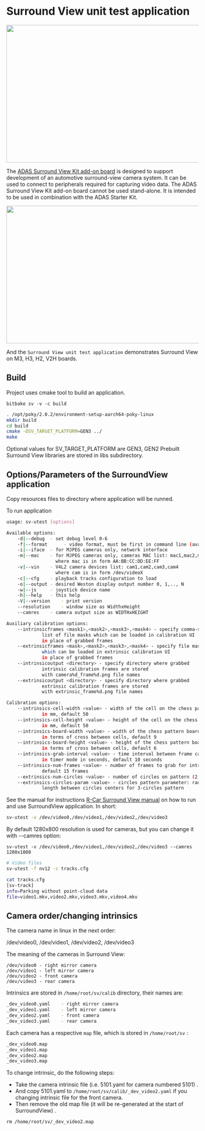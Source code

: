 # Surround View unit test application

<img src="https://raw.githubusercontent.com/lexra/userboard-rcar/master/assets/sv-kit.jpg?token=GHSAT0AAAAAABKXS7QT5NLHRPIJX67SESC6Y5WPKPQ" width="640" height="360" />

The [ADAS Surround View Kit add-on board](/assets/adas-sv-kit.pdf) is designed to support development of an automotive surround-view camera system. It can be used to connect to peripherals required for capturing video data. The ADAS Surround View Kit add-on board cannot be used stand-alone. It is intended to be used in combination with the ADAS Starter Kit.

<img src="https://raw.githubusercontent.com/lexra/userboard-rcar/master/assets/sv.png?token=GHSAT0AAAAAABKXS7QTPYAVT47A66V56JTSY5WPL5A"  width="640" height="360" />

And the `Surround View unit test application` demonstrates Surround View on M3, H3, H2, V2H boards. 

## Build

Project uses cmake tool to build an application. 

```
bitbake sv -v -c build
```

```bash
. /opt/poky/2.0.2/environment-setup-aarch64-poky-linux 
mkdir build
cd build
cmake -DSV_TARGET_PLATFORM=GEN3 ../
make
```

Optional values for SV_TARGET_PLATFORM are GEN3, GEN2 Prebuilt Surround View libraries are stored in libs subdirectory. 

## Options/Parameters of the SurroundView application

Copy resources files to directory where application will be runned. 


<P>

To run application

```bash
usage: sv-utest [options]

Available options:
	-d|--debug	- set debug level 0-6
	-f|--format      - video format, must be first in command line (available options: uyvy, nv12,i420)
	-i|--iface	- for MJPEG cameras only, network interface
	-m|--mac	- for MJPEG cameras only, cameras MAC list: mac1,mac2,mac3,mac4
	        	  where mac is in form AA:BB:CC:DD:EE:FF
	-v|--vin	- V4L2 camera devices list: cam1,cam2,cam3,cam4
	        	  where cam is in form /dev/videoX			  
	-c|--cfg	- playback tracks configuration to load
	-o|--output	- desired Weston display output number 0, 1,.., N
	-w|--js		- joystick device name
	-h|--help	- this help
	-V|--version	- print version
	--resolution	- window size as WidthxHeight
	--camres	- camera output size as WIDTHxHEIGHT

Auxiliary calibration options:
	--intrinsicframes <mask1>,<mask2>,<mask3>,<mask4> - specify comma-separated
	         list of file masks which can be loaded in calibration UI
	         in place of grabbed frames
	--extrinsicframes <mask>,<mask2>,<mask3>,<mask4> - specify file masks
	         which can be loaded in extrinsic calibration UI
	         in place of grabbed frames
	--intrinsicoutput <directory> - specify directory where grabbed
	         intrinsic calibration frames are stored
	         with camera%d_frame%d.png file names
	--extrinsicoutput <directory> - specify directory where grabbed
	         extrinsic calibration frames are stored
	         with extrinsic_frame%d.png file names

Calibration options:
	--intrinsics-cell-width <value> - width of the cell on the chess pattern board
	         in mm, default 50
	--intrinsics-cell-height <value> - height of the cell on the chess pattern board
	         in mm, default 50
	--intrinsics-board-width <value> - width of the chess pattern board
	         in terms of cross between cells, default 9
	--intrinsics-board-height <value> - height of the chess pattern board
	         in terms of cross between cells, default 6
	--intrinsics-grab-interval <value> - time interval between frame capture attempts
	         in timer mode in seconds, default 10 seconds
	--intrinsics-num-frames <value> - number of frames to grab for intrinsics calculation,
	         default 15 frames
	--extrinsics-num-circles <value> - number of circles on pattern (2 or 3)
	--extrinsics-circles-param <value> - circles pattern parameter: radius for 2-circles pattern,
	         length between circles centers for 3-circles pattern
```

See the manual for instructions [R-Car Surround View manual](https://github.com/CogentEmbedded/sv-utest/blob/master/docs/cogente_sv_manual_public.pdf) on how to run and use SurroundView application. In short:

```bash
sv-utest -v /dev/video0,/dev/video1,/dev/video2,/dev/video3
```

By default 1280x800 resolution is used for cameras, but you can change it with --camres option:

```
sv-utest -v /dev/video0,/dev/video1,/dev/video2,/dev/video3 --camres 1280x1080
```

```bash
# Video files
sv-utest -f nv12 -c tracks.cfg

cat tracks.cfg
[sv-track]
info=Parking without point-cloud data
file=video1.mkv,video2.mkv,video3.mkv,video4.mkv
```

## Camera order/changing intrinsics

The camera name in linux in the next order: 

<p>

/dev/video0, /dev/video1, /dev/video2, /dev/video3


<p>

The meaning of the cameras in Surround View:

```
/dev/video0	- right mirror camera
/dev/video1	- left mirror camera
/dev/video2	- front camera
/dev/video3	- rear camera
```

Intrinsics are stored in `/home/root/sv/calib` directory, their names are:

```bash
_dev_video0.yaml	- right mirror camera
_dev_video1.yaml	- left mirror camera
_dev_video2.yaml	- front camera
_dev_video3.yaml	- rear camera
```

Each camera has a respective `map` file, which is stored in `/home/root/sv` : 

```bash
_dev_video0.map
_dev_video1.map
_dev_video2.map
_dev_video3.map
```

To change intrinsic, do the following steps:

<p>

- Take the camera intrinsic file (i.e. 5101.yaml for camera numbered 5101) . 
- And copy 5101.yaml to `/home/root/sv/calib/_dev_video2.yaml` if you changing intrinsic file for the front camera. 
- Then remove the old map file (it will be re-generated at the start of SurroundView) . 
```
rm /home/root/sv/_dev_video2.map
```












